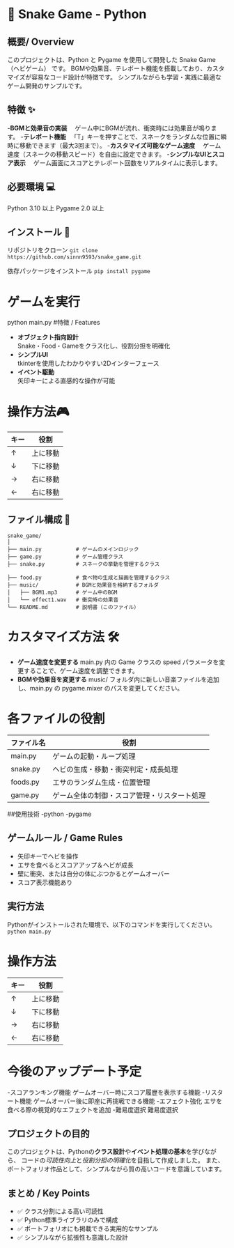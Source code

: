 # 🐍 Snake Game - Python


## 概要/ Overview
このプロジェクトは、Python と Pygame を使用して開発した Snake Game（ヘビゲーム） です。
BGMや効果音、テレポート機能を搭載しており、カスタマイズが容易なコード設計が特徴です。
シンプルながらも学習・実践に最適なゲーム開発のサンプルです。

## 特徴 ✨
-**BGMと効果音の実装**
　ゲーム中にBGMが流れ、衝突時には効果音が鳴ります。
-**テレポート機能**
　「T」キーを押すことで、スネークをランダムな位置に瞬時に移動できます（最大3回まで）。
-**カスタマイズ可能なゲーム速度**
　ゲーム速度（スネークの移動スピード）を自由に設定できます。
-**シンプルなUIとスコア表示**
　ゲーム画面にスコアとテレポート回数をリアルタイムに表示します。
 
## 必要環境 💻
Python 3.10 以上
Pygame 2.0 以上

## インストール 🔧
リポジトリをクローン
`git clone https://github.com/sinnn9593/snake_game.git`

依存パッケージをインストール
`pip install pygame`

# ゲームを実行
python main.py
#特徴 / Features
- **オブジェクト指向設計**  
    Snake・Food・Gameをクラス化し、役割分担を明確化
- **シンプルUI**  
    tkinterを使用したわかりやすい2Dインターフェース
- **イベント駆動**  
    矢印キーによる直感的な操作が可能

# 操作方法🎮
| キー| 役割 |
|---|---|
| ↑ | 上に移動 |
| ↓ | 下に移動 |
| → | 右に移動 |
| ← | 右に移動 |



## ファイル構成 📂
```text
snake_game/
│
├── main.py           # ゲームのメインロジック
├── game.py           # ゲーム管理クラス
├── snake.py          # スネークの挙動を管理するクラス

├── food.py           # 食べ物の生成と描画を管理するクラス
├── music/            # BGMと効果音を格納するフォルダ
│   ├── BGM1.mp3      # ゲーム中のBGM
│   └── effect1.wav   # 衝突時の効果音
└── README.md         # 説明書（このファイル）
```
# カスタマイズ方法 🛠️
- **ゲーム速度を変更する**
main.py 内の Game クラスの speed パラメータを変更することで、ゲーム速度を調整できます。
- **BGMや効果音を変更する**
music/ フォルダ内に新しい音楽ファイルを追加し、main.py の pygame.mixer のパスを変更してください。


# 各ファイルの役割
| ファイル名 | 役割 |
|---|---|
| main.py | ゲームの起動・ループ処理 |
| snake.py | ヘビの生成・移動・衝突判定・成長処理 |
| foods.py | エサのランダム生成・位置管理 |
| game.py | ゲーム全体の制御・スコア管理・リスタート処理 |

##使用技術
-python
-pygame

## ゲームルール / Game Rules

- 矢印キーでヘビを操作
- エサを食べるとスコアアップ＆ヘビが成長
- 壁に衝突、または自分の体にぶつかるとゲームオーバー
- スコア表示機能あり

## 実行方法
Pythonがインストールされた環境で、以下のコマンドを実行してください。
`python main.py`

# 操作方法
| キー| 役割 |
|---|---|
| ↑ | 上に移動 |
| ↓ | 下に移動 |
| → | 右に移動 |
| ← | 右に移動 |


# 今後のアップデート予定
-スコアランキング機能
ゲームオーバー時にスコア履歴を表示する機能
-リスタート機能
ゲームオーバー後に即座に再挑戦できる機能
-エフェクト強化
エサを食べる際の視覚的なエフェクトを追加
-難易度選択
難易度選択

## プロジェクトの目的
このプロジェクトは、Pythonの**クラス設計**や**イベント処理の基本**を学びながら、
コードの*可読性向上*と*役割分担の明確化*を目指して作成しました。
また、ポートフォリオ作品として、シンプルながら質の高いコードを意識しています。

## まとめ / Key Points
- ✅ クラス分割による高い可読性
- ✅ Python標準ライブラリのみで構成
- ✅ ポートフォリオにも掲載できる実用的なサンプル
- ✅ シンプルながら拡張性も意識した設計





